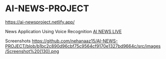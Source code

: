 # AI-NEWS-PROJECT
https://ai-newsproject.netlify.app/

News Application Using Voice Recognition [AI NEWS LIVE](https://ai-newsproject.netlify.app/)

Screenshots 
https://github.com/nehanaaz15/AI-NEWS-PROJECT/blob/b1bc2c890d96cbf75c9564cf9170e1327bd9664c/src/images/Screenshot%20(130).png

